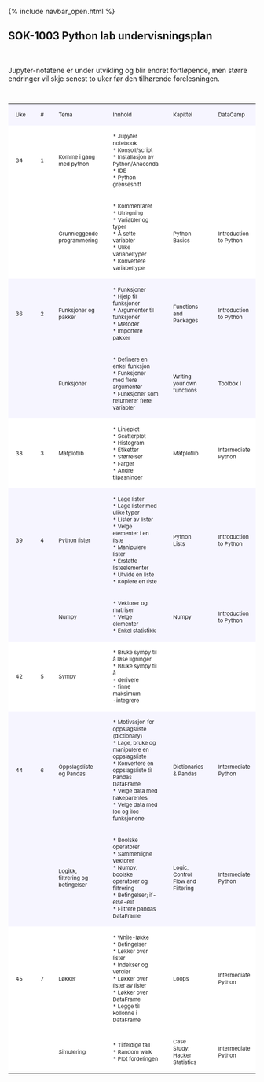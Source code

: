 {% include navbar_open.html %}

<style>
table {
  width:100%;
  font-size: 11px;
}
table, th, td {
  border-collapse: collapse;
}
th, td {
  padding: 15px;
  text-align: left;
}
th {
  border-bottom: 1px solid black;
}
</style>								
<h2>SOK-1003 Python lab undervisningsplan</h2><br>								
<p>Jupyter-notatene er under utvikling og blir endret fortløpende, men større endringer vil skje senest to uker før den tilhørende forelesningen. </p><br>								
<table>
  <colgroup>
    <col style='width:15px'>
    <col style='width:15px'>
    <col style='width:100px'>
    <col style='width:250px'>
    <col style='width:100px'>
    <col style='width:100px'>
    <col style='width:200px'>
    <col style='width:100px'>
  </colgroup> 								
<tr style='background-color: #f6f5ff;'> 	<td>Uke</td>	<td>#</td>	<td>Tema</td>	<td>Innhold</td>	<td>Kapittel</td>	<td>DataCamp</td>	<th>Jupyter</th>	<td>Innlevering</td>
</tr><tr style='background-color: white;'> 	<td>34</td>	<td>1</td>	<td>Komme i gang med python</td>	<td>* Jupyter notebook<br>
* Konsoll/script<br>
* Installasjon av Python/Anaconda<br>
* IDE<br>
* Python grensesnitt</td>	<td></td>	<td></td>	<th><br>
</th>	<td></td>
</tr><tr style='background-color: white;'> 	<td></td>	<td></td>	<td>Grunnleggende programmering</td>	<td>* Kommentarer<br>
* Utregning<br>
* Variabler og typer<br>
* Å sette variabler<br>
* Ulike variabeltyper<br>
* Konvertere variabeltype</td>	<td>Python Basics</td>	<td>Introduction to Python</td>	<th><a href='https://github.com/uit-sok-1003-h22/notebooks/blob/main/1%20-%20introduksjon.ipynb'>1 - variabler.ipynb</a><br>
</th>	<td><a href='https://learn.datacamp.com/'>DataCamp</a></td>
</tr><tr style='background-color: #f6f5ff;'> 	<td>36</td>	<td>2</td>	<td>Funksjoner og pakker</td>	<td>* Funksjoner<br>
* Hjelp til funksjoner<br>
* Argumenter til funksjoner<br>
* Metoder<br>
* Importere pakker</td>	<td>Functions and Packages</td>	<td>Introduction to Python</td>	<th><a href='https://github.com/uit-sok-1003-h21/notebooks/blob/main/'></a><br>
</th>	<td><br>
</td>
</tr><tr style='background-color: #f6f5ff;'> 	<td></td>	<td></td>	<td>Funksjoner</td>	<td>* Definere en enkel funksjon<br>
* Funksjoner med flere argumenter<br>
* Funksjoner som returnerer flere variabler</td>	<td>Writing your own functions</td>	<td>Toolbox I</td>	<th><a href='https://github.com/uit-sok-1003-h22/notebooks/blob/main/2%20-%20funksjoner.ipynb'>2 - funksjoner.ipynb</a><br>
</th>	<td><a href='https://learn.datacamp.com/'>DataCamp</a></td>
</tr><tr style='background-color: white;'> 	<td>38</td>	<td>3</td>	<td>Matplotlib</td>	<td>* Linjeplot<br>
* Scatterplot<br>
* Histogram<br>
* Etiketter<br>
* Størrelser<br>
* Farger<br>
* Andre tilpasninger</td>	<td>Matplotlib</td>	<td>Intermediate Python</td>	<th><a href='https://github.com/uit-sok-1003-h22/notebooks/blob/main/3%20-%20matplotlib.ipynb'>3 - matplotlib.ipynb</a><br>
</th>	<td><a href='https://learn.datacamp.com/'>DataCamp</a></td>
</tr><tr style='background-color: #f6f5ff;'> 	<td>39</td>	<td>4</td>	<td>Python lister</td>	<td>* Lage lister<br>
* Lage lister med ulike typer<br>
* Lister av lister<br>
* Velge elementer i en liste<br>
* Manipulere lister<br>
* Erstatte listeelementer<br>
* Utvide en liste<br>
* Kopiere en liste</td>	<td>Python Lists</td>	<td>Introduction to Python</td>	<th><a href='https://github.com/uit-sok-1003-h22/notebooks/blob/f7d17e0c138c4b28a2aac29cda0459e21fc07c32/4%20-%20lister%2C%20oppslag%20og%20numpy.ipynb'>4 - lister.ipynb</a><br>
</th>	<td></td>
</tr><tr style='background-color: #f6f5ff;'> 	<td></td>	<td></td>	<td>Numpy</td>	<td>* Vektorer og matriser<br>
* Velge elementer<br>
* Enkel statistikk</td>	<td>Numpy</td>	<td>Introduction to Python</td>	<th><a href='https://github.com/uit-sok-1003-h21/notebooks/blob/main/'></a><br>
</th>	<td><a href='https://learn.datacamp.com/'>DataCamp</a></td>
</tr><tr style='background-color: white;'> 	<td>42</td>	<td>5</td>	<td>Sympy</td>	<td>* Bruke sympy til å løse ligninger<br>
* Bruke sympy til å <br>
  - derivere <br>
  - finne maksimum<br>
  -integrere</td>	<td></td>	<td></td>	<th><a href='https://github.com/uit-sok-1003-h22/notebooks/blob/f7d17e0c138c4b28a2aac29cda0459e21fc07c32//5%20-%20sympy.ipynb'>5 - tilbud og etterspørsel.ipynb</a><br>
</th>	<td><a href: 'https://uit.instructure.com/courses/26947/files/folder/Seminar%205'>Oppg 15, 16, 17, 19, 20 og 21</a></td>
</tr><tr style='background-color: #f6f5ff;'> 	<td>44</td>	<td>6</td>	<td>Oppslagsliste og Pandas</td>	<td>* Motivasjon for oppslagsliste (dictionary)<br>
* Lage, bruke og manipulere en oppslagsliste<br>
* Konvertere en oppslagsliste til Pandas DataFrame<br>
* Velge data med hakeparentes<br>
* Velge data med loc og iloc-funksjonene</td>	<td>Dictionaries & Pandas</td>	<td>Intermediate Python</td>	<th><a href='https://github.com/uit-sok-1003-h22/notebooks/blob/main/6%20-%20Pandas%2C%20filtrering%2C%20logikk%20og%20betingelser.ipynb'>6 - oppslag og pandas.ipynb</a><br>
</th>	<td></td>
</tr><tr style='background-color: #f6f5ff;'> 	<td></td>	<td></td>	<td>Logikk, filtrering og betingelser</td>	<td>* Boolske operatorer<br>
* Sammenligne vektorer<br>
* Numpy, boolske operatorer og filtrering<br>
* Betingelser; if-else-elif<br>
* Filtrere pandas DataFrame</td>	<td>Logic, Control Flow and Filtering</td>	<td>Intermediate Python</td>	<th>
</th>	<td><a href='https://learn.datacamp.com/'>DataCamp</a></td>
</tr><tr style='background-color: white;'> 	<td>45</td>	<td>7</td>	<td>Løkker</td>	<td>* While-løkke<br>
* Betingelser<br>
* Løkker over lister<br>
* Indekser og verdier<br>
* Løkker over lister av lister<br>
* Løkker over DataFrame<br>
* Legge til kollonne i DataFrame</td>	<td>Loops</td>	<td>Intermediate Python</td>	<th>
</th>	<td><a href='https://learn.datacamp.com/'>DataCamp</a></td>
</tr><tr style='background-color: white;'> 	<td></td>	<td></td>	<td>Simulering</td>	<td>* Tilfeldige tall<br>
* Random walk<br>
* Plot fordelingen</td>	<td>Case Study: Hacker Statistics</td>	<td>Intermediate Python</td>	<th><a href='https://github.com/uit-sok-1003-h22/notebooks/blob/f7d17e0c138c4b28a2aac29cda0459e21fc07c32//7%20-%20l%C3%B8kker%20og%20simulering.ipynb'>7 - simulering.ipynb</a><br>
</th>	<td>Oppgave kommer</td>
</tr></table>								
